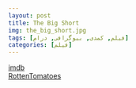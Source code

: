 ```yaml
---
layout: post
title: The Big Short
img: the_big_short.jpg
tags: [فیلم, کمدی, بیوگرافی, درام]
categories: [فیلم]
---
```


[imdb](https://www.imdb.com/title/tt1596363/)  
[RottenTomatoes](https://www.rottentomatoes.com/m/the_big_short)
